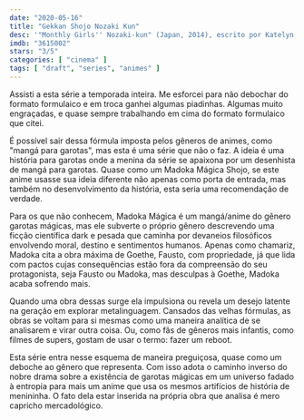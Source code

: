 ```yaml
---
date: "2020-05-16"
title: "Gekkan Shojo Nozaki Kun"
desc: '"Monthly Girls'' Nozaki-kun" (Japan, 2014), escrito por Katelyn Barr, Yoshiko Nakamura e Izumi Tsubaki, dirigido por Ryohei Takeshita, Mitsue Yamazaki e Geisei Morita, com Yûichi Nakamura, Ari Ozawa e Christina Marie Kelly.'
imdb: "3615002"
stars: "3/5"
categories: [ "cinema" ]
tags: [ "draft", "series", "animes" ]
---
```

Assisti a esta série a temporada inteira. Me esforcei para não debochar do formato formulaico e em troca ganhei algumas piadinhas. Algumas muito engraçadas, e quase sempre trabalhando em cima do formato formulaico que citei.

É possível sair dessa fórmula imposta pelos gêneros de animes, como "mangá para garotas", mas esta é uma série que não o faz. A ideia é uma história para garotas onde a menina da série se apaixona por um desenhista de mangá para garotas. Quase como um Madoka Mágica Shojo, se este anime usasse sua ideia diferente não apenas como porta de entrada, mas também no desenvolvimento da história, esta seria uma recomendação de verdade.

Para os que não conhecem, Madoka Mágica é um mangá/anime do gênero garotas mágicas, mas ele subverte o próprio gênero descrevendo uma ficção científica dark e pesada que caminha por devaneios filosóficos envolvendo moral, destino e sentimentos humanos. Apenas como chamariz, Madoka cita a obra máxima de Goethe, Fausto, com propriedade, já que lida com pactos cujas consequências estão fora da compreensão do seu protagonista, seja Fausto ou Madoka, mas desculpas à Goethe, Madoka acaba sofrendo mais.

Quando uma obra dessas surge ela impulsiona ou revela um desejo latente na geração em explorar metalinguagem. Cansados das velhas fórmulas, as obras se voltam para si mesmas como uma maneira analítica de se analisarem e virar outra coisa. Ou, como fãs de gêneros mais infantis, como filmes de supers, gostam de usar o termo: fazer um reboot.

Esta série entra nesse esquema de maneira preguiçosa, quase como um deboche ao gênero que representa. Com isso adota o caminho inverso do nobre drama sobre a existência de garotas mágicas em um universo fadado à entropia para mais um anime que usa os mesmos artifícios de história de menininha. O fato dela estar inserida na própria obra que analisa é mero capricho mercadológico.
